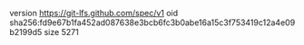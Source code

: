 version https://git-lfs.github.com/spec/v1
oid sha256:fd9e67b1fa452ad087638e3bcb6fc3b0abe16a15c3f753419c12a4e09b2199d5
size 5271
